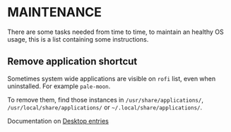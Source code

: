 # MAINTENANCE
There are some tasks needed from time to time, to maintain an healthy OS usage, this is a list containing some instructions.

## Remove application shortcut
Sometimes system wide applications are visible on `rofi` list, even when uninstalled. For example `pale-moon`.

To remove them, find those instances in `/usr/share/applications/`, `/usr/local/share/applications/` or `~/.local/share/applications/`.

Documentation on [Desktop entries](https://wiki.archlinux.org/index.php/Desktop_entries)
